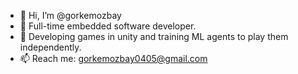 - 👋 Hi, I’m @gorkemozbay
- 🌱 Full-time embedded software developer.
- 🌱 Developing games in unity and training ML agents to play them independently. 
- 📫 Reach me: gorkemozbay0405@gmail.com

<!---
gorkemozbay/gorkemozbay is a ✨ special ✨ repository because its `README.md` (this file) appears on your GitHub profile.
You can click the Preview link to take a look at your changes.
--->
